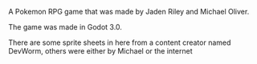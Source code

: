 A Pokemon RPG game that was made by Jaden Riley and Michael Oliver.

The game was made in Godot 3.0.

There are some sprite sheets in here from a content creator named DevWorm, others were either by Michael or the internet
